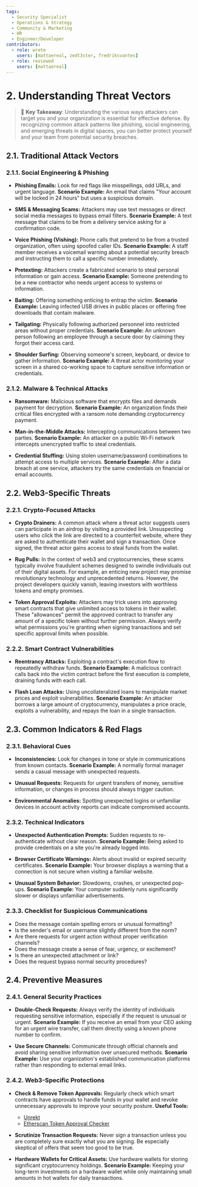 ```yaml
---
tags:
  - Security Specialist
  - Operations & Strategy
  - Community & Marketing
  - HR
  - Engineer/Developer
contributors:
  - role: wrote
    users: [mattaereal, zedt3ster, fredriksvantes]
  - role: reviewed
    users: [mattaereal]
---
```


# 2. Understanding Threat Vectors

> 🔑 **Key Takeaway**: Understanding the various ways attackers can target you and your organization is essential for effective defense. By recognizing common attack patterns like phishing, social engineering, and emerging threats in digital spaces, you can better protect yourself and your team from potential security breaches.

## 2.1. Traditional Attack Vectors

### 2.1.1. Social Engineering & Phishing

- **Phishing Emails:**
Look for red flags like misspellings, odd URLs, and urgent language.
**Scenario Example:** An email that claims "Your account will be locked in 24 hours" but uses a suspicious domain.

- **SMS & Messaging Scams:**
Attackers may use text messages or direct social media messages to bypass email filters.
**Scenario Example:** A text message that claims to be from a delivery service asking for a confirmation code.

- **Voice Phishing (Vishing):**
Phone calls that pretend to be from a trusted organization, often using spoofed caller IDs.
**Scenario Example:** A staff member receives a voicemail warning about a potential security breach and instructing them to call a specific number immediately.

- **Pretexting:**
Attackers create a fabricated scenario to steal personal information or gain access.
**Scenario Example:** Someone pretending to be a new contractor who needs urgent access to systems or information.

- **Baiting:**
Offering something enticing to entrap the victim.
**Scenario Example:** Leaving infected USB drives in public places or offering free downloads that contain malware.

- **Tailgating:**
Physically following authorized personnel into restricted areas without proper credentials.
**Scenario Example:** An unknown person following an employee through a secure door by claiming they forgot their access card.

- **Shoulder Surfing:**
Observing someone's screen, keyboard, or device to gather information.
**Scenario Example:** A threat actor monitoring your screen in a shared co-working space to capture sensitive information or credentials.

### 2.1.2. Malware & Technical Attacks

- **Ransomware:**
Malicious software that encrypts files and demands payment for decryption.
**Scenario Example:** An organization finds their critical files encrypted with a ransom note demanding cryptocurrency payment.

- **Man-in-the-Middle Attacks:**
Intercepting communications between two parties.
**Scenario Example:** An attacker on a public Wi-Fi network intercepts unencrypted traffic to steal credentials.

- **Credential Stuffing:**
Using stolen username/password combinations to attempt access to multiple services.
**Scenario Example:** After a data breach at one service, attackers try the same credentials on financial or email accounts.

## 2.2. Web3-Specific Threats

### 2.2.1. Crypto-Focused Attacks

- **Crypto Drainers:**
A common attack where a threat actor suggests users can participate in an airdrop by visiting a provided link. Unsuspecting users who click the link are directed to a counterfeit website, where they are asked to authenticate their wallet and sign a transaction. Once signed, the threat actor gains access to steal funds from the wallet.

- **Rug Pulls:**
In the context of web3 and cryptocurrencies, these scams typically involve fraudulent schemes designed to swindle individuals out of their digital assets. For example, an enticing new project may promise revolutionary technology and unprecedented returns. However, the project developers quickly vanish, leaving investors with worthless tokens and empty promises.

- **Token Approval Exploits:**
Attackers may trick users into approving smart contracts that give unlimited access to tokens in their wallet. These "allowances" permit the approved contract to transfer any amount of a specific token without further permission. Always verify what permissions you're granting when signing transactions and set specific approval limits when possible.

### 2.2.2. Smart Contract Vulnerabilities

- **Reentrancy Attacks:**
Exploiting a contract's execution flow to repeatedly withdraw funds.
**Scenario Example:** A malicious contract calls back into the victim contract before the first execution is complete, draining funds with each call.

- **Flash Loan Attacks:**
Using uncollateralized loans to manipulate market prices and exploit vulnerabilities.
**Scenario Example:** An attacker borrows a large amount of cryptocurrency, manipulates a price oracle, exploits a vulnerability, and repays the loan in a single transaction.

## 2.3. Common Indicators & Red Flags

### 2.3.1. Behavioral Cues

- **Inconsistencies:**
Look for changes in tone or style in communications from known contacts.
**Scenario Example:** A normally formal manager sends a casual message with unexpected requests.

- **Unusual Requests:**
Requests for urgent transfers of money, sensitive information, or changes in process should always trigger caution.

- **Environmental Anomalies:**
Spotting unexpected logins or unfamiliar devices in account activity reports can indicate compromised accounts.

### 2.3.2. Technical Indicators

- **Unexpected Authentication Prompts:**
Sudden requests to re-authenticate without clear reason.
**Scenario Example:** Being asked to provide credentials on a site you're already logged into.

- **Browser Certificate Warnings:**
Alerts about invalid or expired security certificates.
**Scenario Example:** Your browser displays a warning that a connection is not secure when visiting a familiar website.

- **Unusual System Behavior:**
Slowdowns, crashes, or unexpected pop-ups.
**Scenario Example:** Your computer suddenly runs significantly slower or displays unfamiliar advertisements.

### 2.3.3. Checklist for Suspicious Communications

- Does the message contain spelling errors or unusual formatting?
- Is the sender's email or username slightly different from the norm?
- Are there requests for urgent action without proper verification channels?
- Does the message create a sense of fear, urgency, or excitement?
- Is there an unexpected attachment or link?
- Does the request bypass normal security procedures?

## 2.4. Preventive Measures

### 2.4.1. General Security Practices

- **Double-Check Requests:**
Always verify the identity of individuals requesting sensitive information, especially if the request is unusual or urgent.
**Scenario Example:** If you receive an email from your CEO asking for an urgent wire transfer, call them directly using a known phone number to confirm.

- **Use Secure Channels:**
Communicate through official channels and avoid sharing sensitive information over unsecured methods.
**Scenario Example:** Use your organization's established communication platforms rather than responding to external email links.

### 2.4.2. Web3-Specific Protections

- **Check & Remove Token Approvals:**
Regularly check which smart contracts have approvals to handle funds in your wallet and revoke unnecessary approvals to improve your security posture.
**Useful Tools:**
  - [Unrekt](https://app.unrekt.net/)
  - [Etherscan Token Approval Checker](https://etherscan.io/tokenapprovalchecker)

- **Scrutinize Transaction Requests:**
Never sign a transaction unless you are completely sure exactly what you are signing. Be especially skeptical of offers that seem too good to be true.

- **Hardware Wallets for Critical Assets:**
Use hardware wallets for storing significant cryptocurrency holdings.
**Scenario Example:** Keeping your long-term investments on a hardware wallet while only maintaining small amounts in hot wallets for daily transactions.